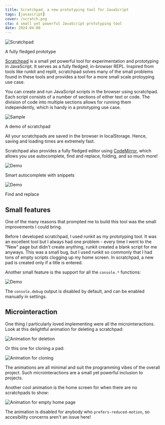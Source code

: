 ```yaml
---
title: Scratchpad, a new prototyping tool for JavaScript
tags: [javascript]
cover: /scratch.png
cta: A small yet powerful JavaScript prototyping tool
date: 2024-04-08
---
```


![Scratchpad](/scratch.png)
<figcaption>A fully fledged prototype</figcaption>

[Scratchpad] is a small yet powerful tool for experimentation and prototyping in
JavaScript. It serves as a fully fledged, in-browser REPL. Inspired from tools
like runkit and replit, scratchpad solves many of the small problems found in
these tools and provides a tool for a more small scale protoyping use case.

You can create and run JavaScript scripts in the browser using scratchpad. Each
script consists of a number of sections of either text or code. The division of
code into multiple sections allows for running them independently, which is
handy in a prototyping use case.

![Sample](/scratch2.png)
<figcaption>A demo of scratchpad</figcaption>

All your scratchpads are saved in the browser in localStorage. Hence, saving
and loading times are extremely fast.

Scratchpad also provides a fully fledged editor using
[CodeMirror](https://codemirror.net/), which allows you use autocomplete, find
and replace, folding, and so much more!

![Demo](/scratch3.png)
<figcaption>Smart autocomplete with snippets</figcaption>

![Demo](/scratch4.png)
<figcaption>Find and replace</figcaption>

## Small features

One of the many reasons that prompted me to build this tool was the small improvements I could bring. 

Before I developed scratchpad, I used runkit as my prototyping tool. It was an
excellent tool but I always had one problem - every time I went to the "New"
page but didn't create anything, runkit created a blank script for me anyways.
This was a small bug, but I used runkit so commonly that I had tons of empty
scripts clogging up my home screen. In scratchpad, a new pad is created only if
a title is entered.

Another small feature is the support for all the `console.*` functions:

![Demo](/scratch5.png)
<figcaption></figcaption>

The `console.debug` output is disabled by default, and can be enabled manually in settings.

## Microinteraction

One thing I particularly loved implementing were all the microinteractions.
Look at this delightful animation for deleting a scratchpad:

![Animation for deletion](/scratch-delete_quick.gif)
<figcaption></figcaption>

Or this one for cloning a pad:

![Animation for cloning](/scratch-clone_quick.gif)
<figcaption></figcaption>

The animations are all minimal and suit the programming vibes of the overall
project. Such microinteractions are a small yet powerful inclusion to projects.

Another cool animation is the home screen for when there are no scratchpads to show:

![Animation for empty home page](/scratch-empty_quick.gif)
<figcaption></figcaption>

The animation is disabled for anybody who `prefers-reduced-motion`, so accesibility concerns aren't an issue here!


[Scratchpad]: https://scratchpad-five.vercel.app/
